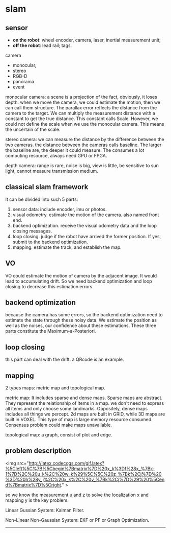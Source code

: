 # slam

## sensor
* **on the robot**: wheel encoder, camera, laser, inertial measurement unit;
* **off the robot**: lead rail; tags.

camera
* monocular,
* stereo
* RGB-D
* panorama
* event

monocular camera: a scene is a projection of the fact, obviously, it loses depth. when we move the camera, we could estimate the motion, then we can call them structure. The parallax error reflects the distance from the camera to the target. We can multiply the measurement distance with a constant to get the true distance. This constant calls Scale. However, we could not define the scale when we use the monocular camera. This means the uncertain of the scale.

stereo camera: we can measure the distance by the difference between the two cameras. the distance between the cameras calls baseline. The larger the baseline are, the deeper it could measure. The consumes a lot computing resource, always need GPU or FPGA.

depth camera: range is rare, noise is big, view is little, be sensitive to sun light, cannot measure  transmission medium.

## classical slam framework
It can be divided into such 5 parts:

1. sensor data: include encoder, imu or photos.
2. visual odometry. estimate the motion of the camera. also named front end.
3. backend optimization. receive the visual odometry data and the loop closing messages.
4. loop closing. judge if the robot have arrived the former position. If yes, submit to the backend optimization.
5. mapping. estimate the track, and establish the map.

## VO

VO could estimate the motion of camera by the adjacent image. It would lead to accumulating drift. So we need backend optimization and loop closing to decrease this estimation errors.

## backend optimization

because the camera has some errors, so the backend optimization need to estimate the state through these noisy data. We estimate the position as well as the noises, our confidence about these estimations. These three parts constitute the Maximum-a-Posteriori.

## loop closing

this part can deal with the drift. a QRcode is an example.

## mapping

2 types maps: metric map and topological map.

metric map: It includes sparse and dense maps. Sparse maps are abstract. They represent the relationship of items in a map. we don't need to express all items and only choose some landmarks. Oppositely, dense maps includes all things we percept. 2d maps are built in GRID, while 3D maps are built in VOXEL. This type of map is large memory resource consumed. Consensus problem could make maps unavailable.

topological map: a graph, consist of plot and edge.

## problem description

<img src="http://latex.codecogs.com/gif.latex?%5Cleft%5C%7B%5Cbegin%7Bmatrix%7D%20x_k%3Df%28x_%7Bk-1%7D%2C%20u_k%2C%20w_k%29%5C%5C%20z_%7Bk%2Cj%7D%20%3D%20h%28y_j%2C%20x_k%2C%20v_%7Bk%2Cj%7D%29%20%5Cend%7Bmatrix%7D%5Cright." \>

so we know the measurement u and z to solve the localization x and mapping y is the key problem.

Linear Gussian System: Kalman Filter.

Non-Linear Non-Gaussian System: EKF or PF or Graph Optimization.

----------------------------
